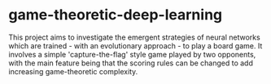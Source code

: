 # game-theoretic-deep-learning

This project aims to investigate the emergent strategies of neural networks which are trained - with an evolutionary approach - to play a board game. It involves a simple 'capture-the-flag' style game played by two opponents, with the main feature being that the scoring rules can be changed to add increasing game-theoretic complexity.
